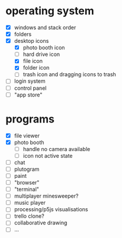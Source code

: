 # operating system

- [x] windows and stack order
- [x] folders
- [x] desktop icons
  - [x] photo booth icon
  - [ ] hard drive icon
  - [x] file icon
  - [x] folder icon
  - [ ] trash icon and dragging icons to trash
- [ ] login system
- [ ] control panel
- [ ] "app store"

# programs

- [x] file viewer
- [x] photo booth
  - [ ] handle no camera available
  - [ ] icon not active state
- [ ] chat
- [ ] plutogram
- [ ] paint
- [ ] "browser"
- [ ] "terminal"
- [ ] multiplayer minesweeper?
- [ ] music player
- [ ] processing/p5js visualisations
- [ ] trello clone?
- [ ] collaborative drawing
- [ ] ...
